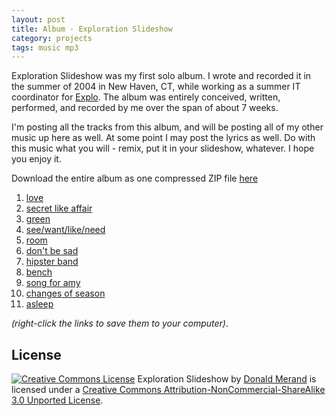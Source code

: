```yaml
---
layout: post
title: Album - Exploration Slideshow  
category: projects  
tags: music mp3  
---
```


Exploration Slideshow was my first solo album. I wrote and recorded it in the summer of 2004 in New Haven, CT, while working as a summer IT coordinator for [Explo](http://www.explo.org). The album was entirely conceived, written, performed, and recorded by me over the span of about 7 weeks.

I'm posting all the tracks from this album, and will be posting all of my other music up here as well. At some point I may post the lyrics as well. Do with this music what you will - remix, put it in your slideshow, whatever. I hope you enjoy it.

Download the entire album as one compressed ZIP file [here](http://embed.donaldmerand.com/ll/ll-exploration-slideshow.zip)

1. [love](http://embed.donaldmerand.com/explo_slideshow/01%20Love.mp3)
2. [secret like affair](http://embed.donaldmerand.com/explo_slideshow/02%20Secret%20Like%20Affair.mp3)
3. [green](http://embed.donaldmerand.com/explo_slideshow/03%20Green.mp3)
4. [see/want/like/need](http://embed.donaldmerand.com/explo_slideshow/04%20See%20Want%20Like%20Need.mp3)
5. [room](http://embed.donaldmerand.com/explo_slideshow/05%20Room.mp3)
6. [don't be sad](http://embed.donaldmerand.com/explo_slideshow/06%20Don%27t%20Be%20Sad.mp3)
7. [hipster band](http://embed.donaldmerand.com/explo_slideshow/07%20Hipster%20Band.mp3)
8. [bench](http://embed.donaldmerand.com/explo_slideshow/08%20Bench.mp3)
9. [song for amy](http://embed.donaldmerand.com/explo_slideshow/09%20Song%20for%20Amy.mp3)
10. [changes of season](http://embed.donaldmerand.com/explo_slideshow/10%20Changes%20of%20Season.mp3)
11. [asleep](http://embed.donaldmerand.com/explo_slideshow/11%20Asleep.mp3)

*(right-click the links to save them to your computer)*.


License
-------

<a rel="license" href="http://creativecommons.org/licenses/by-nc-sa/3.0/deed.en_US"><img alt="Creative Commons License" src="http://i.creativecommons.org/l/by-nc-sa/3.0/88x31.png"  class="left pad-right"></a>
Exploration Slideshow by <a xmlns:cc="http://creativecommons.org/ns#" href="http://donaldmerand.com" property="cc:attributionName" rel="cc:attributionURL">Donald Merand</a> is licensed under a <a rel="license" href="http://creativecommons.org/licenses/by-nc-sa/3.0/deed.en_US">Creative Commons Attribution-NonCommercial-ShareAlike 3.0 Unported License</a>.
